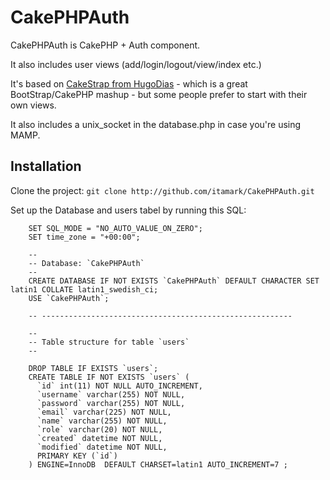 # CakePHPAuth

CakePHPAuth is CakePHP + Auth component. 

It also includes user views (add/login/logout/view/index etc.)


It's based on [CakeStrap from HugoDias](http://www.github.com/hugodias/cakeStrap) - which is a great BootStrap/CakePHP mashup - but some people prefer to start with their own views.

It also includes a unix_socket in the database.php in case you're using MAMP.

## Installation
Clone the project:
`git clone http://github.com/itamark/CakePHPAuth.git`

Set up the Database and users tabel by running this SQL:

        SET SQL_MODE = "NO_AUTO_VALUE_ON_ZERO";
        SET time_zone = "+00:00";
        
        --
        -- Database: `CakePHPAuth`
        --
        CREATE DATABASE IF NOT EXISTS `CakePHPAuth` DEFAULT CHARACTER SET latin1 COLLATE latin1_swedish_ci;
        USE `CakePHPAuth`;
        
        -- --------------------------------------------------------
        
        --
        -- Table structure for table `users`
        --
        
        DROP TABLE IF EXISTS `users`;
        CREATE TABLE IF NOT EXISTS `users` (
          `id` int(11) NOT NULL AUTO_INCREMENT,
          `username` varchar(255) NOT NULL,
          `password` varchar(255) NOT NULL,
          `email` varchar(225) NOT NULL,
          `name` varchar(255) NOT NULL,
          `role` varchar(20) NOT NULL,
          `created` datetime NOT NULL,
          `modified` datetime NOT NULL,
          PRIMARY KEY (`id`)
        ) ENGINE=InnoDB  DEFAULT CHARSET=latin1 AUTO_INCREMENT=7 ;

